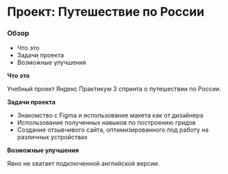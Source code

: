 # Проект: Путешествие по России

### Обзор
* Что это
* Задачи проекта
* Возможные улучшения

**Что это**

Учебный проект Яндекс Практикум 3 спринта о путешествии по России.

**Задачи проекта**

* Знакомство с Figma и использование макета как от дизайнера
* Использование полученных навыков по построению гридов
* Создание отзывчивого сайта, оптимизированного под работу на различных устройствах

**Возможные улучшения**

Явно не хватает подключенной английской версии.

